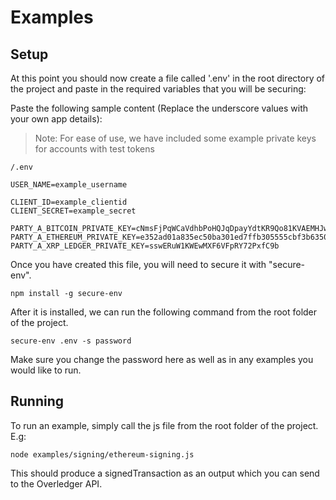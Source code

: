 # Examples

## Setup

At this point you should now create a file called '.env' in the root directory of the project and paste in the required variables that you will be securing:

Paste the following sample content (Replace the underscore values with your own app details):

>Note: For ease of use, we have included some example private keys for accounts with test tokens

`/.env`
```
USER_NAME=example_username

CLIENT_ID=example_clientid
CLIENT_SECRET=example_secret

PARTY_A_BITCOIN_PRIVATE_KEY=cNmsFjPqWCaVdhbPoHQJqDpayYdtKR9Qo81KVAEMHJwmgRVJZjDu
PARTY_A_ETHEREUM_PRIVATE_KEY=e352ad01a835ec50ba301ed7ffb305555cbf3b635082af140b3864f8e3e443d3
PARTY_A_XRP_LEDGER_PRIVATE_KEY=sswERuW1KWEwMXF6VFpRY72PxfC9b
```

Once you have created this file, you will need to secure it with "secure-env".

```
npm install -g secure-env
```

After it is installed, we can run the following command from the root folder of the project.

```
secure-env .env -s password
```

Make sure you change the password here as well as in any examples you would like to run.

## Running

To run an example, simply call the js file from the root folder of the project.
E.g:
```
node examples/signing/ethereum-signing.js
```

This should produce a signedTransaction as an output which you can send to the Overledger API.